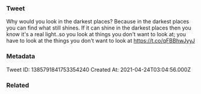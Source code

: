 ### Tweet
Why would you look in the darkest places? Because in the darkest places you can find what still shines. If it can shine in the darkest places then you know it's a real light..so you look at things you don't want to look at; you have to look at the things you don't want to look at https://t.co/qFBBhwJyyJ

### Metadata
Tweet ID: 1385791841753354240
Created At: 2021-04-24T03:04:56.000Z

### Related

